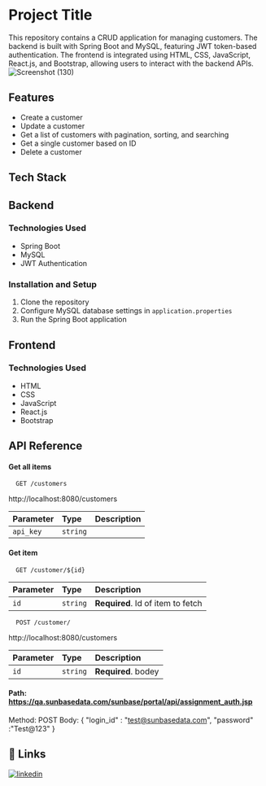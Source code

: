 
# Project Title

This repository contains a CRUD application for managing customers. The backend is built with Spring Boot and MySQL, featuring JWT token-based authentication. The frontend is integrated using HTML, CSS, JavaScript, React.js, and Bootstrap, allowing users to interact with the backend APIs.
![Screenshot (130)](https://github.com/Deepakkr3/test/assets/115481021/d68deb87-3332-4286-b994-9c00d796d9d5)


## Features

-  Create a customer
- Update a customer
- Get a list of customers with pagination, sorting, and searching
- Get a single customer based on ID
- Delete a customer


## Tech Stack

## Backend
### Technologies Used
- Spring Boot
- MySQL
- JWT Authentication

### Installation and Setup
1. Clone the repository
2. Configure MySQL database settings in `application.properties`
3. Run the Spring Boot application

## Frontend
### Technologies Used
- HTML
- CSS
- JavaScript
- React.js
- Bootstrap

## API Reference

#### Get all items

```http
  GET /customers
```
http://localhost:8080/customers

| Parameter | Type     | Description                |
| :-------- | :------- | :------------------------- |
| `api_key` | `string`  |

#### Get item

```http
  GET /customer/${id}
```

| Parameter | Type     | Description                       |
| :-------- | :------- | :-------------------------------- |
| `id`      | `string` | **Required**. Id of item to fetch |
```http
  POST /customer/
```
http://localhost:8080/customers

| Parameter | Type     | Description                       |
| :-------- | :------- | :-------------------------------- |
| `id`      | `string` | **Required**. bodey |

#### Path: https://qa.sunbasedata.com/sunbase/portal/api/assignment_auth.jsp


Method: POST
Body:
{
"login_id" : "test@sunbasedata.com",
"password" :"Test@123"
}



## 🔗 Links

[![linkedin](https://img.shields.io/badge/linkedin-0A66C2?style=for-the-badge&logo=linkedin&logoColor=white)](https://www.linkedin.com/in/deepak-kumar-01b417214/)

